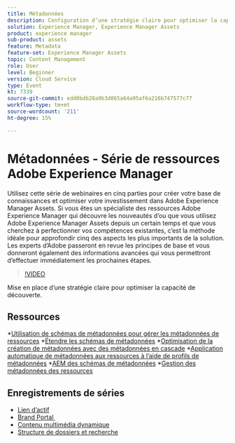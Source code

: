 ```yaml
---
title: Métadonnées
description: Configuration d’une stratégie claire pour optimiser la capacité de découverte
solution: Experience Manager, Experience Manager Assets
product: experience manager
sub-product: assets
feature: Metadata
feature-set: Experience Manager Assets
topic: Content Management
role: User
level: Beginner
version: Cloud Service
type: Event
kt: 7339
source-git-commit: edd0bdb28a9b3d065a64a95af6a216b747577c77
workflow-type: tm+mt
source-wordcount: '211'
ht-degree: 15%

---
```


# Métadonnées - Série de ressources Adobe Experience Manager

Utilisez cette série de webinaires en cinq parties pour créer votre base de connaissances et optimiser votre investissement dans Adobe Experience Manager Assets. Si vous êtes un spécialiste des ressources Adobe Experience Manager qui découvre les nouveautés d’ou que vous utilisez Adobe Experience Manager Assets depuis un certain temps et que vous cherchez à perfectionner vos compétences existantes, c’est la méthode idéale pour approfondir cinq des aspects les plus importants de la solution. Les experts d’Adobe passeront en revue les principes de base et vous donneront également des informations avancées qui vous permettront d’effectuer immédiatement les prochaines étapes.

>[!VIDEO](https://video.tv.adobe.com/v/332134/?quality=12&learn=on&hidetitle=true)

Mise en place d’une stratégie claire pour optimiser la capacité de découverte.

## Ressources

*[Utilisation de schémas de métadonnées pour gérer les métadonnées de ressources](https://experienceleague.adobe.com/docs/experience-manager-learn/assets/authoring/metadata.html)
*[Étendre les schémas de métadonnées](https://experienceleague.adobe.com/docs/experience-manager-learn/assets/configuring/metadata-schemas.html?lang=fr)
*[Optimisation de la création de métadonnées avec des métadonnées en cascade](https://experienceleague.adobe.com/docs/experience-manager-learn/assets/metadata/cascade-metadata-feature-video-use.html?lang=fr)
*[Application automatique de métadonnées aux ressources à l’aide de profils de métadonnées](https://experienceleague.adobe.com/docs/experience-manager-learn/assets/configuring/metadata-profiles.html?lang=fr)
*[AEM des schémas de métadonnées](https://experienceleague.adobe.com/docs/experience-manager-65/assets/administer/metadata-schemas.html?lang=en#administer)
*[Gestion des métadonnées des ressources](https://experienceleague.adobe.com/docs/experience-manager-65/assets/using/metadata.html?lang=en#RegisteringacustomnamespacewithinAEM)

## Enregistrements de séries

* [Lien d’actif](asset-link.md)
* [Brand Portal ](brand-portal.md)
* [Contenu multimédia dynamique](dynamic-media.md)
* [Structure de dossiers et recherche](folder-structure-search.md)
